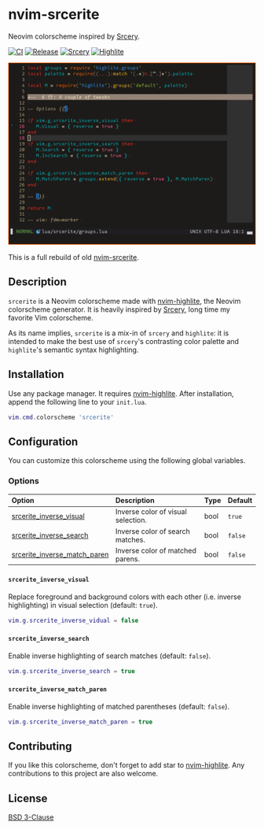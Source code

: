 <!-- panvimdoc-ignore-start -->

# nvim-srcerite

Neovim colorscheme inspired by [Srcery][1].

[![CI][b1]][b2]
[![Release][b3]][b4]
[![Srcery][b5]][1]
[![Highlite][b6]][2]

[b1]: https://img.shields.io/github/actions/workflow/status/m15a/nvim-srcerite/ci.yml?logo=github&label=CI&style=flat-square
[b2]: https://github.com/m15a/nvim-srcerite/actions/workflows/ci.yml
[b3]: https://img.shields.io/github/release/m15a/nvim-srcerite.svg?style=flat-square
[b4]: https://github.com/m15a/nvim-srcerite/releases
[b5]: https://img.shields.io/badge/srcery-v1.0.4-ff5c8f.svg?style=flat-square
[b6]: https://img.shields.io/badge/highlite-v4-0aaeb3.svg?style=flat-square

![Screenshot](_assets/screenshot.png)

This is a full rebuild of old [nvim-srcerite][3].

<!-- panvimdoc-ignore-end -->

<!-- panvimdoc-include-comment

```vimdoc
Maintainer: NACAMURA Mitsuhiro <m15@m15a.dev>
URL: https://github.com/m15a/nvim-srcerite
License: BSD 3-Clause
```

-->

## Description

`srcerite` is a Neovim colorscheme made with [nvim-highlite][2], the
Neovim colorscheme generator. It is heavily inspired by [Srcery][1],
long time my favorite Vim colorscheme.

As its name implies, `srcerite` is a mix-in of `srcery` and `highlite`:
it is intended to make the best use of `srcery`'s contrasting color
palette and `highlite`'s semantic syntax highlighting.

## Installation

Use any package manager. It requires [nvim-highlite][2]. After
installation, append the following line to your `init.lua`.

```lua
vim.cmd.colorscheme 'srcerite'
```

## Configuration

You can customize this colorscheme using the following global variables.

### Options

| Option                                                        | Description                        | Type | Default |
| :-                                                            | :-                                 | :-   | :-      |
| [srcerite_inverse_visual](#srcerite_inverse_visual)           | Inverse color of visual selection. | bool | `true`  |
| [srcerite_inverse_search](#srcerite_inverse_search)           | Inverse color of search matches.   | bool | `false` |
| [srcerite_inverse_match_paren](#srcerite_inverse_match_paren) | Inverse color of matched parens.   | bool | `false` |

#### `srcerite_inverse_visual`

Replace foreground and background colors with each other (i.e. inverse
highlighting) in visual selection (default: `true`).

```lua
vim.g.srcerite_inverse_vidual = false
```

#### `srcerite_inverse_search`

Enable inverse highlighting of search matches (default: `false`).

```lua
vim.g.srcerite_inverse_search = true
```

#### `srcerite_inverse_match_paren`

Enable inverse highlighting of matched parentheses (default: `false`).

```lua
vim.g.srcerite_inverse_match_paren = true
```

## Contributing

If you like this colorscheme, don't forget to add star to
[nvim-highlite][2]. Any contributions to this project are also welcome.

<!-- panvimdoc-ignore-start -->

## License

[BSD 3-Clause](LICENSE)

<!-- panvimdoc-ignore-end -->

[1]: https://srcery.sh/
[2]: https://github.com/Iron-E/nvim-highlite
[3]: https://github.com/mnacamura/nvim-srcerite

<!-- vim: set tw=72 spell nowrap: -->
